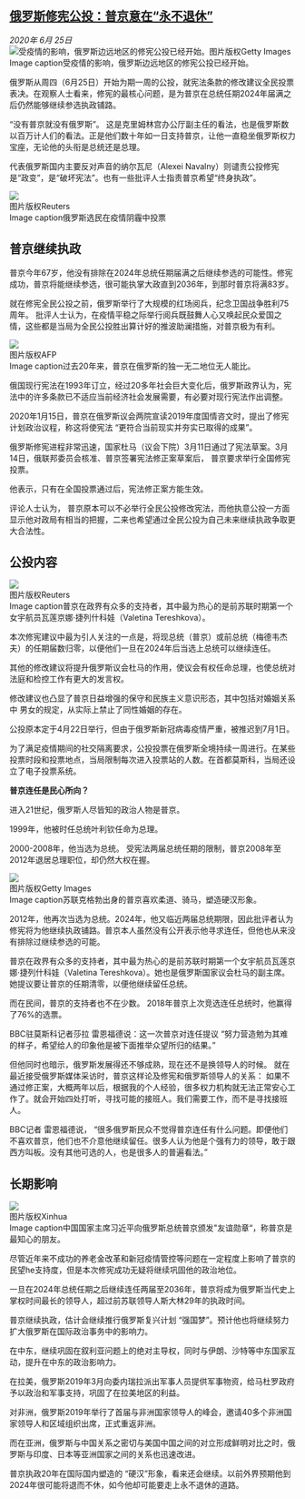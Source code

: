 <!--1593107199000-->
[俄罗斯修宪公投：普京意在“永不退休”](http://www.bbc.com/zhongwen/simp/world-53163302)
------

<div><i>2020年 6月 25日</i></div><div><div class="story-body__inner" property="articleBody"><div class="media-landscape has-caption full-width lead"><span class="image-and-copyright-container"><img class="js-image-replace" alt="受疫情的影响，俄罗斯边远地区的修宪公投已经开始。" src="https://images.weserv.nl/?url=ichef.bbci.co.uk/news/640/cpsprodpb/147C8/production/_113021938_gettyimages-1221514851.jpg"><span class="off-screen">图片版权</span><span class="story-image-copyright">Getty Images</span></span><figcaption class="media-caption"><span class="off-screen">Image caption</span><span class="media-caption__text">受疫情的影响，俄罗斯边远地区的修宪公投已经开始。</span></figcaption></div><p class="story-body__introduction">俄罗斯从周四（6月25日）开始为期一周的公投，就宪法条款的修改建议全民投票表决。在观察人士看来，修宪的最核心问题，是为普京在总统任期2024年届满之后仍然能够继续参选执政铺路。</p><div id="bbccom_mpu_3" class="bbccom_slot mpu-ad" aria-hidden="true"><div class="bbccom_advert"></div></div><p> “没有普京就没有俄罗斯”。 这是克里姆林宫办公厅副主任的看法，也是俄罗斯数以百万计人们的看法。正是他们数十年如一日支持普京，让他一直稳坐俄罗斯权力宝座，无论他的头衔是总统还是总理。 </p><p>代表俄罗斯国内主要反对声音的纳尔瓦尼（Alexei Navalny）则谴责公投修宪是“政变”，是“破坏宪法”。也有一些批评人士指责普京希望“终身执政”。</p><div id="bbccom_mpu_1_2" class="bbccom_slot mpu-ad" aria-hidden="true"><div class="bbccom_advert"></div></div><div class="media-landscape has-caption full-width"><span class="image-and-copyright-container"><img src="https://images.weserv.nl/?url=ichef.bbci.co.uk/news/640/cpsprodpb/BDB9/production/_113096584__113092036_tv062126098.jpg"><br><span class="off-screen">图片版权</span><span class="story-image-copyright">Reuters</span></span><figcaption class="media-caption"><span class="off-screen">Image caption</span><span class="media-caption__text">俄罗斯选民在疫情阴霾中投票</span></figcaption></div><h2 class="story-body__crosshead">普京继续执政</h2><p>普京今年67岁，他没有排除在2024年总统任期届满之后继续参选的可能性。修宪成功，普京将能继续参选，很可能执掌大政直到2036年，到那时普京将满83岁。 </p><p>就在修宪全民公投之前，俄罗斯举行了大规模的红场阅兵，纪念卫国战争胜利75周年。 批评人士认为，在疫情平稳之际举行阅兵既鼓舞人心又唤起民众爱国之情，这些都是当局为全民公投胜出算计好的推波助澜措施，对普京极为有利。</p><div class="media-landscape has-caption full-width"><span class="image-and-copyright-container"><img src="https://images.weserv.nl/?url=ichef.bbci.co.uk/news/640/cpsprodpb/1275B/production/_111211657_putinparlafp10mar.jpg"><br><span class="off-screen">图片版权</span><span class="story-image-copyright">AFP</span></span><figcaption class="media-caption"><span class="off-screen">Image caption</span><span class="media-caption__text">过去20年来，普京在俄罗斯的独一无二地位无人能比。</span></figcaption></div><p>俄国现行宪法在1993年订立，经过20多年社会巨大变化后，俄罗斯政界认为，宪法中的许多条款已不适应当前经济社会发展需要，有必要对现行宪法作出调整。</p><p>2020年1月15日，普京在俄罗斯议会两院宣读2019年度国情咨文时，提出了修宪计划政治议程，称这将使宪法 “更符合当前现实并夯实已取得的成果”。</p><p>俄罗斯修宪进程非常迅速，国家杜马（议会下院）3月11日通过了宪法草案。3月14日，俄联邦委员会核准、普京签署宪法修正案草案后， 普京要求举行全国修宪投票。</p><p>他表示，只有在全国投票通过后，宪法修正案方能生效。</p><p>评论人士认为， 普京原本可以不必举行全民公投修改宪法，而他执意公投一方面显示他对政局有相当的把握，二来也希望通过全民公投为自己未来继续执政争取更大合法性。  </p><h2 class="story-body__crosshead">公投内容  </h2><div class="media-landscape has-caption full-width"><span class="image-and-copyright-container"><img src="https://images.weserv.nl/?url=ichef.bbci.co.uk/news/640/cpsprodpb/1A54/production/_111204760_putintereshkovareut10mar.jpg"><br><span class="off-screen">图片版权</span><span class="story-image-copyright">Reuters</span></span><figcaption class="media-caption"><span class="off-screen">Image caption</span><span class="media-caption__text">普京在政界有众多的支持者，其中最为热心的是前苏联时期第一个女宇航员瓦莲京娜·捷列什科娃（Valetina Tereshkova）。</span></figcaption></div><p>本次修宪建议中最为引人关注的一点是，将现总统（普京）或前总统（梅德韦杰夫）的任期届数归零，以便他们一旦在2024年后当选上总统可以继续连任。</p><p>其他的修改建议将提升俄罗斯议会杜马的作用，使议会有权任命总理，也使总统对法庭和检控工作有更大的发言权。</p><p>修改建议也凸显了普京日益增强的保守和民族主义意识形态，其中包括对婚姻关系中 男女的规定，从实际上禁止了同性婚姻的存在。</p><p>公投原本定于4月22日举行，但由于俄罗斯新冠病毒疫情严重，被推迟到7月1日。 </p><p>为了满足疫情期间的社交隔离要求，公投投票在俄罗斯全境持续一周进行。在某些投票时段和投票地点，当局限制每次进入投票站的人数。在首都莫斯科，当局还设立了电子投票系统。</p><p><strong>普京连任</strong><strong>是</strong><strong>民心所向？ </strong></p><p>进入21世纪，俄罗斯人尽皆知的政治人物是普京。 </p><p>1999年，他被时任总统叶利钦任命为总理。</p><p>2000-2008年，他当选为总统。 受宪法两届总统任期的限制，普京2008年至2012年退居总理职位，却仍然大权在握。 </p><div class="media-landscape has-caption full-width"><span class="image-and-copyright-container"><img src="https://images.weserv.nl/?url=ichef.bbci.co.uk/news/640/cpsprodpb/AF78/production/_100402944_gettyimages-94983952.jpg"><br><span class="off-screen">图片版权</span><span class="story-image-copyright">Getty Images</span></span><figcaption class="media-caption"><span class="off-screen">Image caption</span><span class="media-caption__text">苏联克格勃出身的普京喜欢柔道、骑马，塑造硬汉形象。</span></figcaption></div><p>2012年，他再次当选为总统。2024年，他又临近两届总统期限，因此批评者认为修宪将为他继续执政铺路。普京本人虽然没有公开表示他寻求连任，但他也从来没有排除过继续参选的可能。</p><p>普京在政界有众多的支持者，其中最为热心的是前苏联时期第一个女宇航员瓦莲京娜·捷列什科娃（Valetina Tereshkova）。她也是俄罗斯国家议会杜马的副主席。  她提议要让普京的任期清零，以便他继续留任总统。 </p><p>而在民间，普京的支持者也不在少数。 2018年普京上次竞选连任总统时，他赢得了76%的选票。</p><p>BBC驻莫斯科记者莎拉 雷恩福德说：这一次普京对连任提议 “努力营造勉为其难的样子，希望给人的印象他是被下面推举众望所归的结果。”</p><p>但他同时也暗示，俄罗斯发展得还不够成熟，现在还不是换领导人的时候。 就在最近接受俄罗斯媒体采访时，普京这样论及修宪和俄罗斯领导人的关系： 如果不通过修正案，大概两年以后，根据我的个人经验，很多权力机构就无法正常安心工作了。就会开始四处打听，寻找可能的接班人。我们需要工作，而不是寻找接班人。</p><p>BBC记者 雷恩福德说， “很多俄罗斯民众不觉得普京连任有什么问题。即便他们不喜欢普京，他们也不介意他继续留任。很多人认为他是个强有力的领导，敢于跟西方叫板。没有其他可选的人，也是很多人的普遍看法。”</p><h2 class="story-body__crosshead">长期影响</h2><div class="media-landscape has-caption full-width"><span class="image-and-copyright-container"><img src="https://images.weserv.nl/?url=ichef.bbci.co.uk/news/640/cpsprodpb/C2A1/production/_101952894_xijiping.jpg"><br><span class="off-screen">图片版权</span><span class="story-image-copyright">Xinhua</span></span><figcaption class="media-caption"><span class="off-screen">Image caption</span><span class="media-caption__text">中国国家主席习近平向俄罗斯总统普京颁发"友谊勋章“，称普京是最知心的朋友。</span></figcaption></div><p>尽管近年来不成功的养老金改革和新冠疫情管控等问题在一定程度上影响了普京的民望he支持度，但是本次修宪成功无疑将继续巩固他的政治地位。</p><p>一旦在2024年总统任期之后继续连任两届至2036年，普京将成为俄罗斯当代史上掌权时间最长的领导人，超过前苏联领导人斯大林29年的执政时间。</p><p>普京继续执政，估计会继续推行俄罗斯复兴计划 “强国梦”。预计他也将继续努力扩大俄罗斯在国际政治事务中的影响力。</p><p>在中东，继续巩固在叙利亚问题上的绝对主导权，同时与伊朗、沙特等中东国家互动，提升在中东的政治影响力。</p><p>在拉美，俄罗斯2019年3月向委内瑞拉派出军事人员提供军事物资，给马杜罗政府予以政治和军事支持，巩固了在拉美地区的利益。</p><p>对非洲，俄罗斯2019年举行了首届与非洲国家领导人的峰会，邀请40多个非洲国家领导人和区域组织出席，正式重返非洲。 </p><p>而在亚洲，俄罗斯与中国关系之密切与美国中国之间的对立形成鲜明对比之时，俄罗斯与印度、日本等亚洲国家之间的关系也迅速改进。</p><p>普京执政20年在国际国内塑造的 “硬汉”形象，看来还会继续。以前外界预期他到2024年很可能将退而不休，如今他却可能要走上永不退休的道路。</p></div></div>
